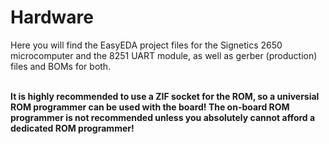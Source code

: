 <h1>Hardware</h1>
<p>
Here you will find the EasyEDA project files for the Signetics 2650 microcomputer and the 8251 UART module, as well as gerber (production) files and BOMs for both.<br>
<br>
</p>
<p>
<strong>It is highly recommended to use a ZIF socket for the ROM, so a universial ROM programmer can be used with the board! The on-board ROM programmer is not recommended unless you absolutely cannot afford a dedicated ROM programmer!</strong>
</p>
